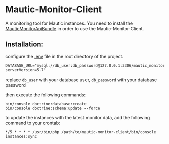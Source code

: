 # Mautic-Monitor-Client
A monitoring tool for Mautic instances.
You need to install the [MauticMonitorApiBundle](https://github.com/luguenth/Mautic-Monitor-API-Plugin) in order to use the Mautic-Monitor-Client.

## Installation:
configure the [.env](https://github.com/luguenth/Mautic-Monitor-Client/blob/master/.env) file in the root directory of the project.
```
DATABASE_URL="mysql://db_user:db_password@127.0.0.1:3306/mautic_monitor?serverVersion=5.7"
```
replace `db_user` with your database user, `db_password` with your database password

then execute the following commands:
```
bin/console doctrine:database:create
bin/console doctrine:schema:update --force
```

to update the instances with the latest monitor data, add the following command to your crontab:
```
*/5 * * * * /usr/bin/php /path/to/mautic-monitor-client/bin/console instances:sync
```